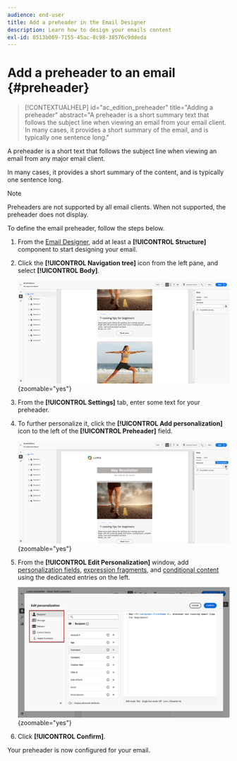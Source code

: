 ```yaml
---
audience: end-user
title: Add a preheader in the Email Designer
description: Learn how to design your emails content
exl-id: 8513b069-7155-45ac-8c98-38576c9ddeda
---
```

# Add a preheader to an email {#preheader}

>[!CONTEXTUALHELP]
>id="ac_edition_preheader"
>title="Adding a preheader"
>abstract="A preheader is a short summary text that follows the subject line when viewing an email from your email client. In many cases, it provides a short summary of the email, and is typically one sentence long."

A preheader is a short text that follows the subject line when viewing an email from any major email client.

In many cases, it provides a short summary of the content, and is typically one sentence long.

>[!NOTE]
>
>Preheaders are not supported by all email clients. When not supported, the preheader does not display.

To define the email preheader, follow the steps below.

1. From the [Email Designer](create-email-content.md), add at least a **[!UICONTROL Structure]** component to start designing your email.

1. Click the **[!UICONTROL Navigation tree]** icon from the left pane, and select **[!UICONTROL Body]**.

    ![Screenshot showing the Navigation tree icon and Body selection in the Email Designer interface.](assets/preheader_body.png){zoomable="yes"}

1. From the **[!UICONTROL Settings]** tab, enter some text for your preheader.

1. To further personalize it, click the **[!UICONTROL Add personalization]** icon to the left of the **[!UICONTROL Preheader]** field.

    ![Screenshot showing the Settings tab and Add personalization icon in the Email Designer interface.](assets/preheader_body_settings.png){zoomable="yes"}

1. From the **[!UICONTROL Edit Personalization]** window, add [personalization fields](../personalization/personalize.md), [expression fragments](../content/use-expression-fragments.md), and [conditional content](../personalization/conditions.md) using the dedicated entries on the left.

    ![Screenshot showing the Edit Personalization window with options for personalization fields, expression fragments, and conditional content.](assets/preheader_body_personalization.png){zoomable="yes"}

1. Click **[!UICONTROL Confirm]**.

Your preheader is now configured for your email.